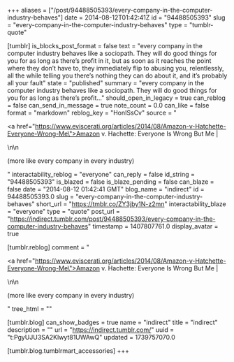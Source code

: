 +++
aliases = ["/post/94488505393/every-company-in-the-computer-industry-behaves"]
date = 2014-08-12T01:42:41Z
id = "94488505393"
slug = "every-company-in-the-computer-industry-behaves"
type = "tumblr-quote"

[tumblr]
is_blocks_post_format = false
text = "every company in the computer industry behaves like a sociopath. They will do good things for you for as long as there’s profit in it, but as soon as it reaches the point where they don’t have to, they immediately flip to abusing you, relentlessly, all the while telling you there’s nothing they can do about it, and it’s probably all your fault"
state = "published"
summary = "every company in the computer industry behaves like a sociopath. They will do good things for you for as long as there’s profit..."
should_open_in_legacy = true
can_reblog = false
can_send_in_message = true
note_count = 0.0
can_like = false
format = "markdown"
reblog_key = "HonISsCv"
source = "<p><a href=\"https://www.eviscerati.org/articles/2014/08/Amazon-v-Hatchette-Everyone-Wrong-Me\">Amazon v. Hachette: Everyone Is Wrong But Me | </a></p>\n\n<p>(more like every company in every industry)</p>"
interactability_reblog = "everyone"
can_reply = false
id_string = "94488505393"
is_blazed = false
is_blaze_pending = false
can_blaze = false
date = "2014-08-12 01:42:41 GMT"
blog_name = "indirect"
id = 94488505393.0
slug = "every-company-in-the-computer-industry-behaves"
short_url = "https://tmblr.co/ZY3jby1N-z2mn"
interactability_blaze = "everyone"
type = "quote"
post_url = "https://indirect.tumblr.com/post/94488505393/every-company-in-the-computer-industry-behaves"
timestamp = 1407807761.0
display_avatar = true

[tumblr.reblog]
comment = "<p><a href=\"https://www.eviscerati.org/articles/2014/08/Amazon-v-Hatchette-Everyone-Wrong-Me\">Amazon v. Hachette: Everyone Is Wrong But Me | </a></p>\n\n<p>(more like every company in every industry)</p>"
tree_html = ""

[tumblr.blog]
can_show_badges = true
name = "indirect"
title = "indirect"
description = ""
url = "https://indirect.tumblr.com/"
uuid = "t:PgyUJU3SA2Klwyt81UWAwQ"
updated = 1739757070.0

[tumblr.blog.tumblrmart_accessories]
+++
